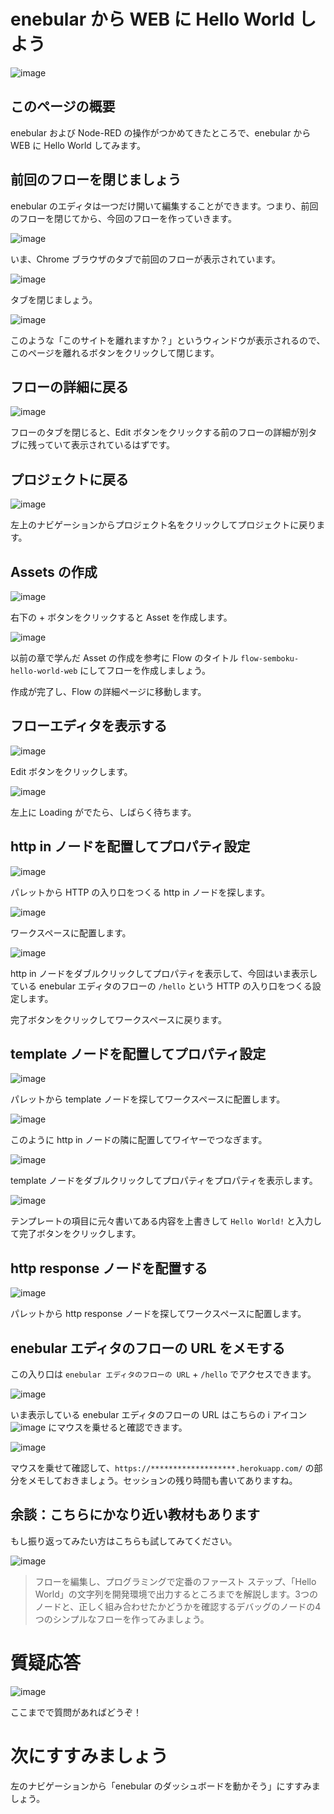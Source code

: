 # enebular から WEB に Hello World しよう

![image](https://i.gyazo.com/2fe8f1e2d461451f6b5212996272c3ee.jpg)

## このページの概要

enebular および Node-RED の操作がつかめてきたところで、enebular から WEB に Hello World してみます。

## 前回のフローを閉じましょう

enebular のエディタは一つだけ開いて編集することができます。つまり、前回のフローを閉じてから、今回のフローを作っていきます。

![image](https://i.gyazo.com/5dd595f5123837c177af62a0b1f2045b.png)

いま、Chrome ブラウザのタブで前回のフローが表示されています。

![image](https://i.gyazo.com/40dd653508a959f24323f56815997101.png)

タブを閉じましょう。

![image](https://i.gyazo.com/3967b715fd9a451ba57e3f65831ff125.png)

このような「このサイトを離れますか？」というウィンドウが表示されるので、このページを離れるボタンをクリックして閉じます。

## フローの詳細に戻る

![image](https://i.gyazo.com/ed472d20b0215523922cb02793bbafaa.png)

フローのタブを閉じると、Edit ボタンをクリックする前のフローの詳細が別タブに残っていて表示されているはずです。

## プロジェクトに戻る

![image](https://i.gyazo.com/af42a9ab00382c6f93557579b8d03b92.png)

左上のナビゲーションからプロジェクト名をクリックしてプロジェクトに戻ります。

## Assets の作成

![image](https://i.gyazo.com/52cf959b332bb1040e3c1cce6634cdeb.png)

右下の + ボタンをクリックすると Asset を作成します。

![image](https://i.gyazo.com/27bc1b763fdab6c5584722338cb007a4.png)

以前の章で学んだ Asset の作成を参考に Flow のタイトル `flow-semboku-hello-world-web` にしてフローを作成しましょう。

作成が完了し、Flow の詳細ページに移動します。

## フローエディタを表示する

![image](https://i.gyazo.com/4fa8dd59baa8ea3922b76ff2cc9405d3.png)

Edit ボタンをクリックします。

![image](https://i.gyazo.com/98736f6f6724b9e6caf6faee92380646.png)

左上に Loading がでたら、しばらく待ちます。

## http in ノードを配置してプロパティ設定

![image](https://i.gyazo.com/75b20fcc55290b1db7856639eb3ef2de.png)

パレットから HTTP の入り口をつくる http in ノードを探します。

![image](https://i.gyazo.com/988036239c5ea1de5dcdbc1d97d1e68b.png)

ワークスペースに配置します。

![image](https://i.gyazo.com/d32a1c1f9468610a9418b2a0b3e21947.png)

http in ノードをダブルクリックしてプロパティを表示して、今回はいま表示している enebular エディタのフローの `/hello` という HTTP の入り口をつくる設定します。

完了ボタンをクリックしてワークスペースに戻ります。

## template ノードを配置してプロパティ設定

![image](https://i.gyazo.com/5255bc836d7361771ad3d8f74995e5c8.png)

パレットから template ノードを探してワークスペースに配置します。

![image](https://i.gyazo.com/d74f53b7cc594d0d34e6f6a1c3077305.png)

このように http in ノードの隣に配置してワイヤーでつなぎます。

![image](https://i.gyazo.com/cec1c5a2f6502bd8af1b33e26c840bc4.png)

template ノードをダブルクリックしてプロパティをプロパティを表示します。

![image](https://i.gyazo.com/28531568e254337e0a51aff69b7c2150.png)

テンプレートの項目に元々書いてある内容を上書きして `Hello World!` と入力して完了ボタンをクリックします。

## http response ノードを配置する

![image](https://i.gyazo.com/d03b6c8867ffad9aead817cb0043fbab.png)

パレットから http response  ノードを探してワークスペースに配置します。

## enebular エディタのフローの URL をメモする

この入り口は `enebular エディタのフローの URL` + `/hello` でアクセスできます。

![image](https://i.gyazo.com/bb8451a3c03d9b0ba7b228e41364e924.png)

いま表示している enebular エディタのフローの URL はこちらの i アイコン ![image](https://i.gyazo.com/844f1e2731ba35ff5f170dae3afad53a.png) にマウスを乗せると確認できます。

![image](https://i.gyazo.com/c73da781b8181d4f4682750573264b60.png)

マウスを乗せて確認して、`https://*******************.herokuapp.com/` の部分をメモしておきましょう。セッションの残り時間も書いてありますね。




## 余談：こちらにかなり近い教材もあります

もし振り返ってみたい方はこちらも試してみてください。

![image](https://i.gyazo.com/e34659c975de64d07ec124b7c178ea02.jpg)

> フローを編集し、プログラミングで定番のファースト ステップ、「Hello World」の文字列を開発環境で出力するところまでを解説します。3つのノードと、正しく組み合わせたかどうかを確認するデバッグのノードの4つのシンプルなフローを作ってみましょう。

# 質疑応答

![image](https://i.gyazo.com/aba8ccd625e7320883851b71ebd0caf2.png)

ここまでで質問があればどうぞ！

# 次にすすみましょう

左のナビゲーションから「enebular のダッシュボードを動かそう」にすすみましょう。

